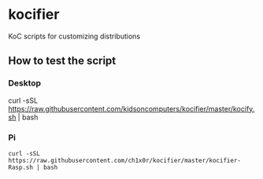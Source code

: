 # kocifier
KoC scripts for customizing distributions

## How to test the script
### Desktop
curl -sSL https://raw.githubusercontent.com/kidsoncomputers/kocifier/master/kocify.sh | bash
### Pi
```
curl -sSL https://raw.githubusercontent.com/ch1x0r/kocifier/master/kocifier-Rasp.sh | bash
```
